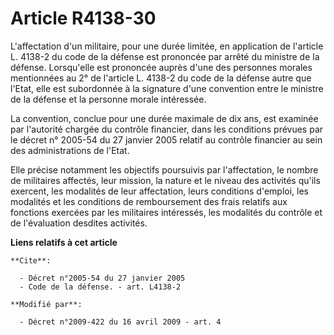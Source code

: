 # Article R4138-30

L'affectation d'un militaire, pour une durée limitée, en application de l'article L. 4138-2 du code de la défense est
prononcée par arrêté du ministre de la défense. Lorsqu'elle est prononcée auprès d'une des personnes morales mentionnées au
2° de l'article L. 4138-2 du code de la défense autre que l'Etat, elle est subordonnée à la signature d'une convention entre
le ministre de la défense et la personne morale intéressée. 

La convention, conclue pour une durée maximale de dix ans, est examinée par l'autorité chargée du contrôle financier, dans
les conditions prévues par le décret n° 2005-54 du 27 janvier 2005 relatif au contrôle financier au sein des administrations
de l'Etat. 

Elle précise notamment les objectifs poursuivis par l'affectation, le nombre de militaires affectés, leur mission, la nature
et le niveau des activités qu'ils exercent, les modalités de leur affectation, leurs conditions d'emploi, les modalités et
les conditions de remboursement des frais relatifs aux fonctions exercées par les militaires intéressés, les modalités du
contrôle et de l'évaluation desdites activités.

**Liens relatifs à cet article**

	**Cite**:

	  - Décret n°2005-54 du 27 janvier 2005
	  - Code de la défense. - art. L4138-2

	**Modifié par**:

	  - Décret n°2009-422 du 16 avril 2009 - art. 4
